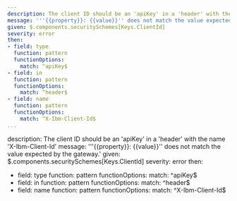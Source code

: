---
description: The client ID should be an 'apiKey' in a 'header' with the name 'X-Ibm-Client-Id'
message: '''{{property}}: {{value}}'' does not match the value expected by the gateway.'
given: $.components.securitySchemes[Keys.ClientId]
severity: error
then:
- field: type
  function: pattern
  functionOptions:
    match: ^apiKey$
- field: in
  function: pattern
  functionOptions:
    match: ^header$
- field: name
  function: pattern
  functionOptions:
    match: ^X-Ibm-Client-Id$
...description: The client ID should be an 'apiKey' in a 'header' with the name 'X-Ibm-Client-Id'
message: '''{{property}}: {{value}}'' does not match the value expected by the gateway.'
given: $.components.securitySchemes[Keys.ClientId]
severity: error
then:
- field: type
  function: pattern
  functionOptions:
    match: ^apiKey$
- field: in
  function: pattern
  functionOptions:
    match: ^header$
- field: name
  function: pattern
  functionOptions:
    match: ^X-Ibm-Client-Id$